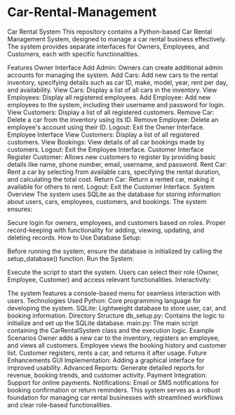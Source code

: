 # Car-Rental-Management
Car Rental System
This repository contains a Python-based Car Rental Management System, designed to manage a car rental business effectively. The system provides separate interfaces for Owners, Employees, and Customers, each with specific functionalities.

Features
Owner Interface
Add Admin: Owners can create additional admin accounts for managing the system.
Add Cars: Add new cars to the rental inventory, specifying details such as car ID, make, model, year, rent per day, and availability.
View Cars: Display a list of all cars in the inventory.
View Employees: Display all registered employees.
Add Employee: Add new employees to the system, including their username and password for login.
View Customers: Display a list of all registered customers.
Remove Car: Delete a car from the inventory using its ID.
Remove Employee: Delete an employee's account using their ID.
Logout: Exit the Owner Interface.
Employee Interface
View Customers: Display a list of all registered customers.
View Bookings: View details of all car bookings made by customers.
Logout: Exit the Employee Interface.
Customer Interface
Register Customer: Allows new customers to register by providing basic details like name, phone number, email, username, and password.
Rent Car: Rent a car by selecting from available cars, specifying the rental duration, and calculating the total cost.
Return Car: Return a rented car, making it available for others to rent.
Logout: Exit the Customer Interface.
System Overview
The system uses SQLite as the database for storing information about users, cars, employees, customers, and bookings. The system ensures:

Secure login for owners, employees, and customers based on roles.
Proper record-keeping with functionality for adding, viewing, updating, and deleting records.
How to Use
Database Setup:

Before running the system, ensure the database is initialized by calling the setup_database() function.
Run the System:

Execute the script to start the system. Users can select their role (Owner, Employee, Customer) and access relevant functionalities.
Interactivity:

The system features a console-based menu for seamless interaction with users.
Technologies Used
Python: Core programming language for developing the system.
SQLite: Lightweight database to store user, car, and booking information.
Directory Structure
db_setup.py: Contains the logic to initialize and set up the SQLite database.
main.py: The main script containing the CarRentalSystem class and the execution logic.
Example Scenarios
Owner adds a new car to the inventory, registers an employee, and views all customers.
Employee views the booking history and customer list.
Customer registers, rents a car, and returns it after usage.
Future Enhancements
GUI Implementation: Adding a graphical interface for improved usability.
Advanced Reports: Generate detailed reports for revenue, booking trends, and customer activity.
Payment Integration: Support for online payments.
Notifications: Email or SMS notifications for booking confirmation or return reminders.
This system serves as a robust foundation for managing car rental businesses with streamlined workflows and clear role-based functionalities.

